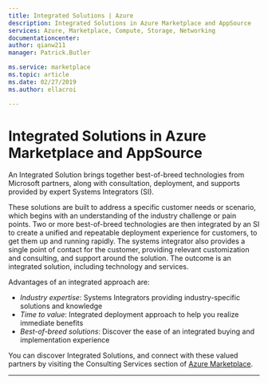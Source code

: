 ```yaml
---
title: Integrated Solutions | Azure
description: Integrated Solutions in Azure Marketplace and AppSource
services: Azure, Marketplace, Compute, Storage, Networking
documentationcenter:
author: qianw211
manager: Patrick.Butler

ms.service: marketplace
ms.topic: article
ms.date: 02/27/2019
ms.author: ellacroi

---
```

# Integrated Solutions in Azure Marketplace and AppSource

An Integrated Solution brings together best-of-breed technologies from Microsoft partners, along with consultation, deployment, and supports provided by expert Systems Integrators (SI).

These solutions are built to address a specific customer needs or scenario, which begins with an understanding of the industry challenge or pain points. Two or more best-of-breed technologies are then integrated by an SI to create a unified and repeatable deployment experience for customers, to get them up and running rapidly. The systems integrator also provides a single point of contact for the customer, providing relevant customization and consulting, and support around the solution.  The outcome is an integrated solution, including technology and services.

Advantages of an integrated approach are:

* *Industry expertise*: Systems Integrators providing industry-specific solutions and knowledge
* *Time to value*: Integrated deployment approach to help you realize immediate benefits
* *Best-of-breed solutions*: Discover the ease of an integrated buying and implementation experience

You can discover Integrated Solutions, and connect with these valued partners by visiting the Consulting Services section of [Azure Marketplace](https://azuremarketplace.microsoft.com/marketplace/consulting-services).

---
